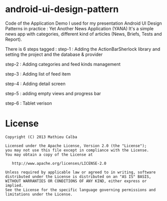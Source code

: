 android-ui-design-pattern
=========================

Code of the Application Demo I used for my presentation Android UI Design Patterns in practice : Yet Another News Application (YANA)
It's a simple news app with categories, different kind of articles (News, Briefs, Tests and Report).

There is 6 steps tagged :
step-1 :
Adding the ActionBarSherlock library and setting the project and the database & provider

step-2 :
Adding categories and feed kinds management

step-3 :
Adding list of feed item

step-4 :
Adding detail screen

step-5 :
adding empty views and progress bar

step-6 :
Tablet verison


License
=======

    Copyright (C) 2013 Mathieu Calba

    Licensed under the Apache License, Version 2.0 (the "License");
    you may not use this file except in compliance with the License.
    You may obtain a copy of the License at

       http://www.apache.org/licenses/LICENSE-2.0

    Unless required by applicable law or agreed to in writing, software
    distributed under the License is distributed on an "AS IS" BASIS,
    WITHOUT WARRANTIES OR CONDITIONS OF ANY KIND, either express or implied.
    See the License for the specific language governing permissions and
    limitations under the License.
